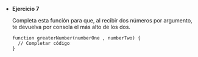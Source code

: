 - **Ejercicio 7**
    
    Completa esta función para que, al recibir dos números por argumento, te devuelva por consola el más alto de los dos.
    
    ```
    function greaterNumber(numberOne , numberTwo) {
      // Completar código
    }
    ```